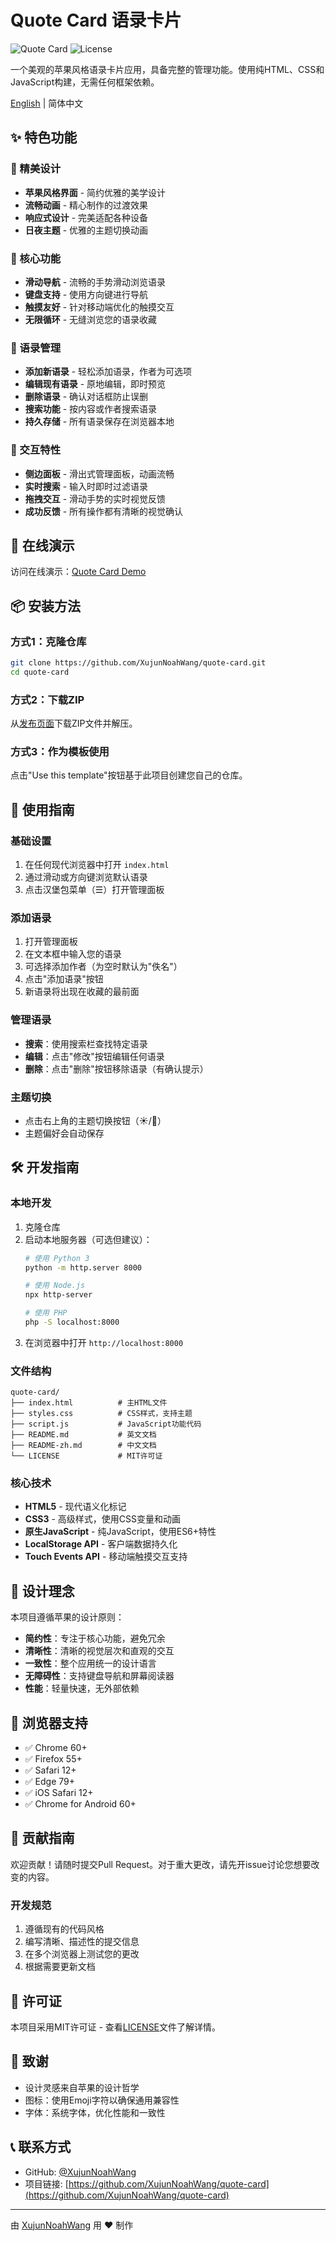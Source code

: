 # Quote Card 语录卡片

![Quote Card](https://img.shields.io/badge/version-1.0.0-blue.svg)
![License](https://img.shields.io/badge/license-MIT-green.svg)

一个美观的苹果风格语录卡片应用，具备完整的管理功能。使用纯HTML、CSS和JavaScript构建，无需任何框架依赖。

[English](README.md) | 简体中文

## ✨ 特色功能

### 🎨 精美设计
- **苹果风格界面** - 简约优雅的美学设计
- **流畅动画** - 精心制作的过渡效果
- **响应式设计** - 完美适配各种设备
- **日夜主题** - 优雅的主题切换动画

### 🎯 核心功能
- **滑动导航** - 流畅的手势滑动浏览语录
- **键盘支持** - 使用方向键进行导航
- **触摸友好** - 针对移动端优化的触摸交互
- **无限循环** - 无缝浏览您的语录收藏

### 📝 语录管理
- **添加新语录** - 轻松添加语录，作者为可选项
- **编辑现有语录** - 原地编辑，即时预览
- **删除语录** - 确认对话框防止误删
- **搜索功能** - 按内容或作者搜索语录
- **持久存储** - 所有语录保存在浏览器本地

### 🎪 交互特性
- **侧边面板** - 滑出式管理面板，动画流畅
- **实时搜索** - 输入时即时过滤语录
- **拖拽交互** - 滑动手势的实时视觉反馈
- **成功反馈** - 所有操作都有清晰的视觉确认

## 🚀 在线演示

访问在线演示：[Quote Card Demo](https://xujunnoahwang.github.io/quote-card/)

## 📦 安装方法

### 方式1：克隆仓库
```bash
git clone https://github.com/XujunNoahWang/quote-card.git
cd quote-card
```

### 方式2：下载ZIP
从[发布页面](https://github.com/XujunNoahWang/quote-card/releases)下载ZIP文件并解压。

### 方式3：作为模板使用
点击"Use this template"按钮基于此项目创建您自己的仓库。

## 🎯 使用指南

### 基础设置
1. 在任何现代浏览器中打开 `index.html`
2. 通过滑动或方向键浏览默认语录
3. 点击汉堡包菜单（☰）打开管理面板

### 添加语录
1. 打开管理面板
2. 在文本框中输入您的语录
3. 可选择添加作者（为空时默认为"佚名"）
4. 点击"添加语录"按钮
5. 新语录将出现在收藏的最前面

### 管理语录
- **搜索**：使用搜索栏查找特定语录
- **编辑**：点击"修改"按钮编辑任何语录
- **删除**：点击"删除"按钮移除语录（有确认提示）

### 主题切换
- 点击右上角的主题切换按钮（☀️/🌙）
- 主题偏好会自动保存

## 🛠️ 开发指南

### 本地开发
1. 克隆仓库
2. 启动本地服务器（可选但建议）：
   ```bash
   # 使用 Python 3
   python -m http.server 8000
   
   # 使用 Node.js
   npx http-server
   
   # 使用 PHP
   php -S localhost:8000
   ```
3. 在浏览器中打开 `http://localhost:8000`

### 文件结构
```
quote-card/
├── index.html          # 主HTML文件
├── styles.css          # CSS样式，支持主题
├── script.js           # JavaScript功能代码
├── README.md           # 英文文档
├── README-zh.md        # 中文文档
└── LICENSE             # MIT许可证
```

### 核心技术
- **HTML5** - 现代语义化标记
- **CSS3** - 高级样式，使用CSS变量和动画
- **原生JavaScript** - 纯JavaScript，使用ES6+特性
- **LocalStorage API** - 客户端数据持久化
- **Touch Events API** - 移动端触摸交互支持

## 🎨 设计理念

本项目遵循苹果的设计原则：

- **简约性**：专注于核心功能，避免冗余
- **清晰性**：清晰的视觉层次和直观的交互
- **一致性**：整个应用统一的设计语言
- **无障碍性**：支持键盘导航和屏幕阅读器
- **性能**：轻量快速，无外部依赖

## 📱 浏览器支持

- ✅ Chrome 60+
- ✅ Firefox 55+
- ✅ Safari 12+
- ✅ Edge 79+
- ✅ iOS Safari 12+
- ✅ Chrome for Android 60+

## 🤝 贡献指南

欢迎贡献！请随时提交Pull Request。对于重大更改，请先开issue讨论您想要改变的内容。

### 开发规范
1. 遵循现有的代码风格
2. 编写清晰、描述性的提交信息
3. 在多个浏览器上测试您的更改
4. 根据需要更新文档

## 📄 许可证

本项目采用MIT许可证 - 查看[LICENSE](LICENSE)文件了解详情。

## 🙏 致谢

- 设计灵感来自苹果的设计哲学
- 图标：使用Emoji字符以确保通用兼容性
- 字体：系统字体，优化性能和一致性

## 📞 联系方式

- GitHub: [@XujunNoahWang](https://github.com/XujunNoahWang)
- 项目链接: [https://github.com/XujunNoahWang/quote-card](https://github.com/XujunNoahWang/quote-card)

---

由 [XujunNoahWang](https://github.com/XujunNoahWang) 用 ❤️ 制作 